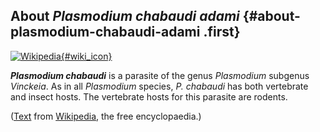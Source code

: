 About *Plasmodium chabaudi adami* {#about-plasmodium-chabaudi-adami .first}
---------------------------------

[![Wikipedia](/img/wikipedia_logo_v2_en.png){#wiki_icon}](http://en.wikipedia.org/wiki/Plasmodium_chabaudi)

***Plasmodium chabaudi*** is a parasite of the genus *Plasmodium*
subgenus *Vinckeia*. As in all *Plasmodium* species, *P. chabaudi* has
both vertebrate and insect hosts. The vertebrate hosts for this parasite
are rodents.

([Text](http://en.wikipedia.org/wiki/Plasmodium_chabaudi) from
[Wikipedia](http://en.wikipedia.org/), the free encyclopaedia.)
